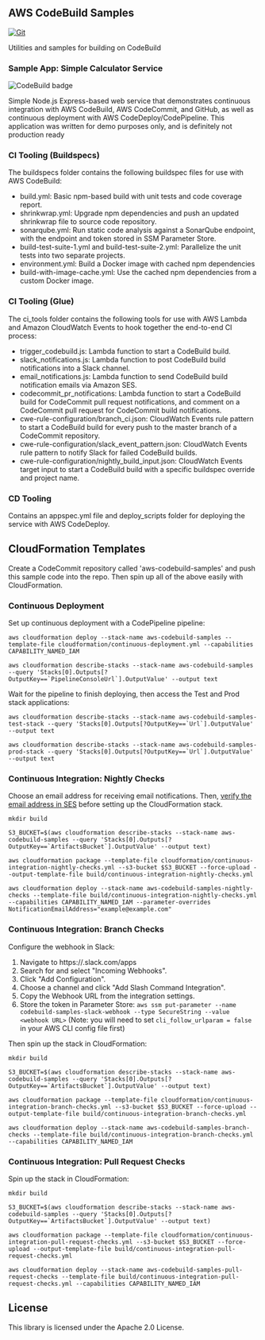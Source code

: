 ## AWS CodeBuild Samples

[![Git](https://app.soluble.cloud/api/v1/public/badges/490fc34d-9ddc-4cb8-9f32-9ce72fc4c8bd.svg?orgId=271534534505)](https://app.soluble.cloud/repos/details/github.com/lingom-ksr/aws-codebuild?orgId=271534534505)  

Utilities and samples for building on CodeBuild

### Sample App: Simple Calculator Service

![CodeBuild badge](https://codebuild.us-west-2.amazonaws.com/badges?uuid=eyJlbmNyeXB0ZWREYXRhIjoieDJkVmY0VXl2bVRjaFdBYkRzZExTNS9ZTUZVQXE4Sy9GMkh1dk1sOE54VkJKcEowOGdXcnJiZDlGL1RGeXJGUmR5UHlWT1psaks2N1dKbk5qUSt6L1BnPSIsIml2UGFyYW1ldGVyU3BlYyI6InhST3ZVeEZ6bkxLWC9IZG4iLCJtYXRlcmlhbFNldFNlcmlhbCI6MX0%3D&branch=master)

Simple Node.js Express-based web service that demonstrates continuous integration with AWS CodeBuild, AWS CodeCommit, and GitHub, as well as continuous deployment with AWS CodeDeploy/CodePipeline.  This application was written for demo purposes only, and is definitely not production ready

### CI Tooling (Buildspecs)

The buildspecs folder contains the following buildspec files for use with AWS CodeBuild:
* build.yml: Basic npm-based build with unit tests and code coverage report.
* shrinkwrap.yml: Upgrade npm dependencies and push an updated shrinkwrap file to source code repository.
* sonarqube.yml: Run static code analysis against a SonarQube endpoint, with the endpoint and token stored in SSM Parameter Store.
* build-test-suite-1.yml and build-test-suite-2.yml: Parallelize the unit tests into two separate projects.
* environment.yml: Build a Docker image with cached npm dependencies
* build-with-image-cache.yml: Use the cached npm dependencies from a custom Docker image.

### CI Tooling (Glue)

The ci_tools folder contains the following tools for use with AWS Lambda and Amazon CloudWatch Events to hook together the end-to-end CI process:
* trigger_codebuild.js: Lambda function to start a CodeBuild build.
* slack_notifications.js: Lambda function to post CodeBuild build notifications into a Slack channel.
* email_notifications.js: Lambda function to send CodeBuild build notification emails via Amazon SES.
* codecommit_pr_notifications: Lambda function to start a CodeBuild build for CodeCommit pull request notifications, and comment on a CodeCommit pull request for CodeCommit build notifications.
* cwe-rule-configuration/branch_ci.json: CloudWatch Events rule pattern to start a CodeBuild build for every push to the master branch of a CodeCommit repository.
* cwe-rule-configuration/slack_event_pattern.json: CloudWatch Events rule pattern to notify Slack for failed CodeBuild builds.
* cwe-rule-configuration/nightly_build_input.json: CloudWatch Events target input to start a CodeBuild build with a specific buildspec override and project name.

### CD Tooling

Contains an appspec.yml file and deploy_scripts folder for deploying the service with AWS CodeDeploy.

## CloudFormation Templates

Create a CodeCommit repository called 'aws-codebuild-samples' and push this sample code into the repo.  Then spin up all of the above easily with CloudFormation.

### Continuous Deployment
Set up continuous deployment with a CodePipeline pipeline:
```
aws cloudformation deploy --stack-name aws-codebuild-samples --template-file cloudformation/continuous-deployment.yml --capabilities CAPABILITY_NAMED_IAM

aws cloudformation describe-stacks --stack-name aws-codebuild-samples --query 'Stacks[0].Outputs[?OutputKey==`PipelineConsoleUrl`].OutputValue' --output text
```

Wait for the pipeline to finish deploying, then access the Test and Prod stack applications:
```
aws cloudformation describe-stacks --stack-name aws-codebuild-samples-test-stack --query 'Stacks[0].Outputs[?OutputKey==`Url`].OutputValue' --output text

aws cloudformation describe-stacks --stack-name aws-codebuild-samples-prod-stack --query 'Stacks[0].Outputs[?OutputKey==`Url`].OutputValue' --output text
```

### Continuous Integration: Nightly Checks

Choose an email address for receiving email notifications.  Then, [verify the email address in SES](https://us-west-2.console.aws.amazon.com/ses/home?region=us-west-2#verified-senders-email:) before setting up the CloudFormation stack.

```
mkdir build

S3_BUCKET=$(aws cloudformation describe-stacks --stack-name aws-codebuild-samples --query 'Stacks[0].Outputs[?OutputKey==`ArtifactsBucket`].OutputValue' --output text)

aws cloudformation package --template-file cloudformation/continuous-integration-nightly-checks.yml --s3-bucket $S3_BUCKET --force-upload --output-template-file build/continuous-integration-nightly-checks.yml

aws cloudformation deploy --stack-name aws-codebuild-samples-nightly-checks --template-file build/continuous-integration-nightly-checks.yml --capabilities CAPABILITY_NAMED_IAM --parameter-overrides NotificationEmailAddress="example@example.com"
```

### Continuous Integration: Branch Checks

Configure the webhook in Slack:
1. Navigate to https://<your-team-domain>.slack.com/apps
1. Search for and select "Incoming Webhooks".
1. Click "Add Configuration".
1. Choose a channel and click "Add Slash Command Integration".
1. Copy the Webhook URL from the integration settings.
1. Store the token in Parameter Store: `aws ssm put-parameter --name codebuild-samples-slack-webhook --type SecureString --value <webhook URL>` (Note: you will need to set `cli_follow_urlparam = false` in your AWS CLI config file first)

Then spin up the stack in CloudFormation:
```
mkdir build

S3_BUCKET=$(aws cloudformation describe-stacks --stack-name aws-codebuild-samples --query 'Stacks[0].Outputs[?OutputKey==`ArtifactsBucket`].OutputValue' --output text)

aws cloudformation package --template-file cloudformation/continuous-integration-branch-checks.yml --s3-bucket $S3_BUCKET --force-upload --output-template-file build/continuous-integration-branch-checks.yml

aws cloudformation deploy --stack-name aws-codebuild-samples-branch-checks --template-file build/continuous-integration-branch-checks.yml --capabilities CAPABILITY_NAMED_IAM
```

### Continuous Integration: Pull Request Checks

Spin up the stack in CloudFormation:
```
mkdir build

S3_BUCKET=$(aws cloudformation describe-stacks --stack-name aws-codebuild-samples --query 'Stacks[0].Outputs[?OutputKey==`ArtifactsBucket`].OutputValue' --output text)

aws cloudformation package --template-file cloudformation/continuous-integration-pull-request-checks.yml --s3-bucket $S3_BUCKET --force-upload --output-template-file build/continuous-integration-pull-request-checks.yml

aws cloudformation deploy --stack-name aws-codebuild-samples-pull-request-checks --template-file build/continuous-integration-pull-request-checks.yml --capabilities CAPABILITY_NAMED_IAM
```

## License

This library is licensed under the Apache 2.0 License.
